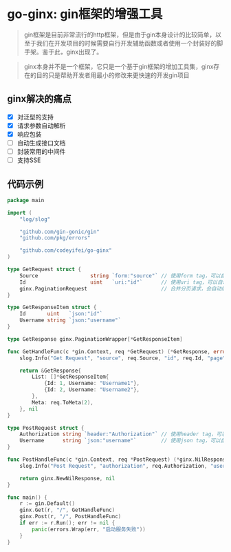 # go-ginx: gin框架的增强工具

> gin框架是目前非常流行的http框架，但是由于gin本身设计的比较简单，以至于我们在开发项目的时候需要自行开发辅助函数或者使用一个封装好的脚手架。鉴于此，ginx出现了。

> ginx本身并不是一个框架，它只是一个基于gin框架的增加工具集，ginx存在的目的只是帮助开发者用最小的修改来更快速的开发gin项目

## ginx解决的痛点
- [x] 对泛型的支持
- [x] 请求参数自动解析
- [x] 响应包装
- [ ] 自动生成接口文档
- [ ] 封装常用的中间件
- [ ] 支持SSE

## 代码示例

```go
package main

import (
    "log/slog"

    "github.com/gin-gonic/gin"
    "github.com/pkg/errors"

    "github.com/codeyifei/go-ginx"
)

type GetRequest struct {
    Source                 string `form:"source"` // 使用form tag，可以自动绑定及验证query参数
    Id                     uint   `uri:"id"`      // 使用uri tag，可以自动绑定及验证path参数
    ginx.PaginationRequest                        // 合并分页请求，会自动绑定query中的page和page_size参数，并设置默认值，page = 1, page_size = 20
}

type GetResponseItem struct {
    Id       uint   `json:"id"`
    Username string `json:"username"`
}

type GetResponse ginx.PaginationWrapper[*GetResponseItem]

func GetHandleFunc(c *gin.Context, req *GetRequest) (*GetResponse, error) {
    slog.Info("Get Request", "source", req.Source, "id", req.Id, "page", req.Page, "pageSize", req.PageSize)

    return &GetResponse{
        List: []*GetResponseItem{
            {Id: 1, Username: "Username1"},
            {Id: 2, Username: "Username2"},
        },
        Meta: req.ToMeta(2),
    }, nil
}

type PostRequest struct {
    Authorization string `header:"Authorization"` // 使用header tag，可以自动绑定及验证header参数
    Username      string `json:"username"`        // 使用json tag，可以自动绑定及验证json参数
}

func PostHandleFunc(c *gin.Context, req *PostRequest) (*ginx.NilResponse, error) {
    slog.Info("Post Request", "authorization", req.Authorization, "username", req.Username)

    return ginx.NewNilResponse, nil
}

func main() {
    r := gin.Default()
    ginx.Get(r, "/", GetHandleFunc)
    ginx.Post(r, "/", PostHandleFunc)
    if err := r.Run(); err != nil {
        panic(errors.Wrap(err, "启动服务失败"))
    }
}

```

